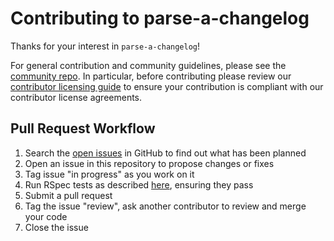 # Contributing to parse-a-changelog

Thanks for your interest in `parse-a-changelog`!

For general contribution and community guidelines, please see the [community repo](https://github.com/cyberark/community).
In particular, before contributing please review our [contributor licensing guide](https://github.com/cyberark/community/blob/master/CONTRIBUTING.md#when-the-repo-does-not-include-the-cla)
to ensure your contribution is compliant with our contributor license agreements.

## Pull Request Workflow

1. Search the [open issues][issues] in GitHub to find out what has been planned
2. Open an issue in this repository to propose changes or fixes
3. Tag issue "in progress" as you work on it
4. Run RSpec tests as described [here][tests], ensuring they pass
5. Submit a pull request
6. Tag the issue "review", ask another contributor to review and merge your code
7. Close the issue

[tests]: README.md#Testing
[issues]: https://github.com/cyberark/parse-a-changelog/issues
